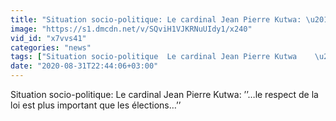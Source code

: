 ```yaml
---
title: "Situation socio-politique: Le cardinal Jean Pierre Kutwa: \u2019\u2019\u2026le respect de la loi est plus important que les e\u0301lections\u2026\u2019\u2019"
image: "https://s1.dmcdn.net/v/SQviH1VJKRNuUIdy1/x240"
vid_id: "x7vvs41"
categories: "news"
tags: ["Situation socio-politique  Le cardinal Jean Pierre Kutwa    \u2026le respect de la loi est plus important que les e\u0301lections\u2026  ","Situation socio-politique","Le cardinal Jean Pierre Kutwa"]
date: "2020-08-31T22:44:06+03:00"
---
```

Situation socio-politique: Le cardinal Jean Pierre Kutwa: ’’…le respect de la loi est plus important que les élections…’’
